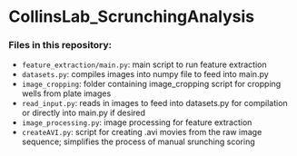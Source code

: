 # CollinsLab_ScrunchingAnalysis

### Files in this repository:
* `feature_extraction/main.py`: main script to run feature extraction
* `datasets.py`: compiles images into numpy file to feed into main.py
* `image_cropping`: folder containing image_cropping script for cropping wells from plate images
* `read_input.py`: reads in images to feed into datasets.py for compilation or directly into main.py if desired
* `image_processing.py`: image processing for feature extraction
* `createAVI.py`: script for creating .avi movies from the raw image sequence; simplifies the process of manual srunching scoring
